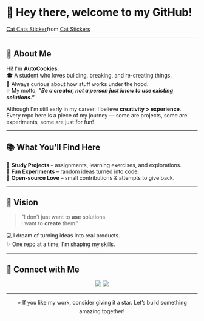 # 👋 Hey there, welcome to my GitHub!  

<div class="tenor-gif-embed" data-postid="1151552545602870447" data-share-method="host" data-aspect-ratio="1" data-width="100%"><a href="https://tenor.com/view/cat-cats-tabby-cat-fortnite-fortnite-dance-gif-1151552545602870447">Cat Cats Sticker</a>from <a href="https://tenor.com/search/cat-stickers">Cat Stickers</a></div> <script type="text/javascript" async src="https://tenor.com/embed.js"></script>

---

## 🚀 About Me  

Hi! I'm **AutoCookies**,  
🎓 A student who loves building, breaking, and re-creating things.  
🌱 Always curious about how stuff works under the hood.  
💡 My motto: **_"Be a creator, not a person just know to use existing solutions."_**

Although I'm still early in my career, I believe **creativity > experience**.  
Every repo here is a piece of my journey — some are projects, some are experiments, some are just for fun!  

---

## 📚 What You’ll Find Here  

🔹 **Study Projects** – assignments, learning exercises, and explorations.  
🔹 **Fun Experiments** – random ideas turned into code.  
🔹 **Open-source Love** – small contributions & attempts to give back.  

---

## 🎯 Vision  

> "I don’t just want to **use** solutions.  
> I want to **create** them."  

💻 I dream of turning ideas into real products.  
✨ One repo at a time, I'm shaping my skills.  

---

## 🔗 Connect with Me  

<p align="center">
  <a href="https://www.linkedin.com/in/quan-van-15a5b3248/" target="_blank"><img src="https://img.shields.io/badge/-LinkedIn-blue?logo=linkedin&logoColor=white"></a>
  <a href="vanhaminhquan2406@gmail.com"><img src="https://img.shields.io/badge/-Email-red?logo=gmail&logoColor=white"></a>
</p>

---

<p align="center">
  ⭐️ If you like my work, consider giving it a star. Let’s build something amazing together!
</p>
